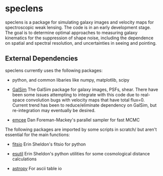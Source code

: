 speclens
========

speclens is a package for simulating galaxy images and velocity maps
for spectroscopic weak lensing. The code is in an early development
stage. The goal is to determine optimal approaches to measuring galaxy
kinematics for the suppression of shape noise, including the
dependence on spatial and spectral resolution, and uncertainties in
seeing and pointing.


External Dependencies
---------------------

speclens currently uses the following packages:

* python, and common libaries like numpy, matplotlib, scipy

* [GalSim](https://github.com/GalSim-developers/GalSim) The GalSim
  package for galaxy images, PSFs, shear. There have been some issues
  attempting to integrate with this code due to real-space convolution
  bugs with velocity maps that have total flux=0. Current trend has
  been to reduce/eliminate dependency on GalSim, but re-integration
  may eventually be desired.

* [emcee](http://dan.iel.fm/emcee/) Dan Foreman-Mackey's parallel
  sampler for fast MCMC

The following packages are imported by some scripts in scratch/ but
aren't essential for the main functions:

* [fitsio](https://github.com/esheldon/fitsio) Erin Sheldon's fitsio
  for python

* [esutil](http://code.google.com/p/esutil/) Erin Sheldon's python
  utilities for some cosmological distance calculations

* [astropy](http://www.astropy.org/) For ascii table io
